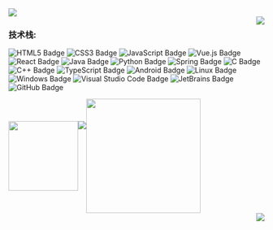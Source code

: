 <div>
      <img src="https://readme-typing-svg.demolab.com?font=Fira+Code&pause=1000&width=435&lines=Welcome To My GitHub!&center=true&size=30" />
  </div>
  <img align="right" src="https://moe-counter.glitch.me/get/@:XYXMichael?theme=rule35">

  ### **技术栈:**

![HTML5 Badge](https://img.shields.io/badge/HTML5-E34F26?logo=html5&logoColor=fff&style=flat)
![CSS3 Badge](https://img.shields.io/badge/CSS3-1572B6?logo=css3&logoColor=fff&style=flat)
![JavaScript Badge](https://img.shields.io/badge/JavaScript-F7DF1E?logo=javascript&logoColor=000&style=flat)
![Vue.js Badge](https://img.shields.io/badge/Vue.js-4FC08D?logo=vue.js&logoColor=fff&style=flat)
![React Badge](https://img.shields.io/badge/React-61DAFB?logo=react&logoColor=000&style=flat)
![Java Badge](https://img.shields.io/badge/Java-007396?logo=java&logoColor=fff&style=flat)
![Python Badge](https://img.shields.io/badge/Python-3776AB?logo=python&logoColor=fff&style=flat)
![Spring Badge](https://img.shields.io/badge/Spring-6DB33F?logo=spring&logoColor=fff&style=flat)
![C Badge](https://img.shields.io/badge/C-A8B9CC?logo=c&logoColor=fff&style=flat)
![C++ Badge](https://img.shields.io/badge/C%2B%2B-00599C?logo=cplusplus&logoColor=fff&style=flat)
![TypeScript Badge](https://img.shields.io/badge/TypeScript-3178C6?logo=typescript&logoColor=fff&style=flat)
![Android Badge](https://img.shields.io/badge/Android-3DDC84?logo=android&logoColor=fff&style=flat)
![Linux Badge](https://img.shields.io/badge/Linux-FCC624?logo=linux&logoColor=000&style=flat)
![Windows Badge](https://img.shields.io/badge/Windows-0078D6?logo=windows&logoColor=fff&style=flat)
![Visual Studio Code Badge](https://img.shields.io/badge/Visual%20Studio%20Code-007ACC?logo=visualstudiocode&logoColor=fff&style=flat)
![JetBrains Badge](https://img.shields.io/badge/JetBrains-000000?logo=jetbrains&logoColor=fff&style=flat)
![GitHub Badge](https://img.shields.io/badge/GitHub-181717?logo=github&logoColor=fff&style=flat)
<div style="display: flex; align-items: center;">
  <div style="display: flex; justify-content: space-between;">
    <img height="137px" src="https://github-readme-stats.vercel.app/api?username=XYXMichael&show_icons=true&hide_border=true&line_height=21&theme=blueberry&card_width=550" />
    <img src="https://github-readme-stats.vercel.app/api/top-langs/?username=XYXMichael&hide_border=true&layout=donut&langs_count=8&text_color=73FF3B&icon_color=fff&theme=blueberry&card_width=550" />
  </div>
  
  <div style="text-align: right;">
    <picture>
      <source media="(prefers-color-scheme: dark)" srcset="https://cdn.jsdelivr.net/gh/sun0225SUN/sun0225SUN/assets/images/coding.gif" />
      <source media="(prefers-color-scheme: light)" srcset="https://cdn.jsdelivr.net/gh/sun0225SUN/sun0225SUN/assets/images/developer.svg" height="225px" />
      <img src="https://cdn.jsdelivr.net/gh/sun0225SUN/sun0225SUN/assets/images/coding.gif" />
    </picture>
  </div>
</div>


<div align="right"> <img src="https://github-readme-activity-graph.vercel.app/graph?username=XYXMichael&theme=vue" /> </div>
  <!-- knock code pictures 敲代码的图片 -->

